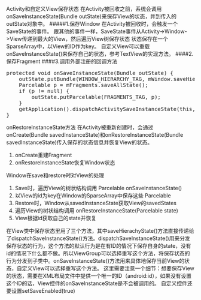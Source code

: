 Activity和自定义View保存状态
在Activity被回收之前，系统会调用onSaveInstanceState(Bundle outState)来保存View的状态，并到传入的outState对象中。
#####1.保存Window
在Activity被回收时，会触发一个SaveState的事件。
跟其他的事件一样，SaveState事件从Activity->Window->View传递到最大的View，然后遍历View树保存状态
状态保存在一个SparseArray中，以View的ID作为key。
自定义View可以重载onSaveInstanceState()来保存自己的状态，参考TextView的实现方法。
####2.保存Fragment
####3.调用外部注册的回调方法
<pre>
protected void onSaveInstanceState(Bundle outState) {
    outState.putBundle(WINDOW_HIERARCHY_TAG, mWindow.saveHierarchyState());
    Parcelable p = mFragments.saveAllState();
    if (p != null) {
        outState.putParcelable(FRAGMENTS_TAG, p);
    }
    getApplication().dispatchActivitySaveInstanceState(this, outState);
}
</pre>

onRestoreInstanceState方法
在Activity被重新创建时，会通过onCreate(Bundle savedInstanceState)和onRestoreInstanceState(Bundle savedInstanceState)传入保存的状态信息并恢复View的状态。
1. onCreate重建Fragment
2. onRestoreInstanceState恢复Window状态


Window在save和restore时对View的处理

1. Save时，遍历View的树状结构调用 Parcelable onSaveInstanceState()
2. 以View的id为key在Window的SparseArray<Parcelable>中保存这些 Parcelable
3. Restore时，Window从savedInstanceState获取View的savedStates
4. 遍历View的树状结构调用 onRestoreInstanceState(Parcelable state)
5. View根据id获取自己的state并恢复

在View类中保存状态里用了三个方法，其中saveHierachyState()方法直接传递给了dispatchSaveInstanceState()方法。dispatchSaveInstanceState()用来分发保存状态的行为，这个方法的默认行为是在有ID的情况下保存自身的state，没有id的情况下什么都不做。所以ViewGroup可以选择重写这个方法，将保存状态的行为分发到子类中。onSaveInstanceState()方法用来具体地保存当前View的状态，自定义View可以选择重写这个方法。
这里需要注意一个细节：想要保存View的状态，需要在XML布局文件中提供一个唯一的ID（android:id），如果没有设置这个ID的话，View控件的onSaveInstanceState是不会被调用的。
自定义控件还要设置setSaveEnabled(true)